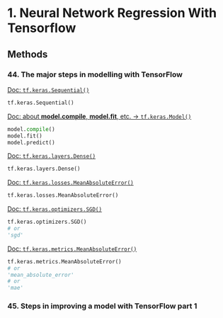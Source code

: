 # 1. Neural Network Regression With Tensorflow
## Methods
### 44. The major steps in modelling with TensorFlow
[Doc: `tf.keras.Sequential()`](https://www.tensorflow.org/api_docs/python/tf/keras/Sequential)<br>
```python
tf.keras.Sequential()
```
[Doc: about **model.compile**, **model.fit**, etc. &rarr; `tf.keras.Model()`](https://www.tensorflow.org/api_docs/python/tf/keras/Model)<br>
```python
model.compile()
model.fit()
model.predict()
```
[Doc: `tf.keras.layers.Dense()`](https://www.tensorflow.org/api_docs/python/tf/keras/layers/Dense)<br>
```python
tf.keras.layers.Dense()
```
[Doc: `tf.keras.losses.MeanAbsoluteError()`](https://www.tensorflow.org/api_docs/python/tf/keras/losses/MeanAbsoluteError)<br>
```python
tf.keras.losses.MeanAbsoluteError()
```
[Doc: `tf.keras.optimizers.SGD()`](https://www.tensorflow.org/api_docs/python/tf/keras/optimizers/experimental/SGD)<br>
```python
tf.keras.optimizers.SGD()
# or
'sgd'
```
[Doc: `tf.keras.metrics.MeanAbsoluteError()`](https://www.tensorflow.org/api_docs/python/tf/keras/metrics/MeanAbsoluteError)<br>
```python
tf.keras.metrics.MeanAbsoluteError()
# or
'mean_absolute_error'
# or 
'mae'
```
### 45. Steps in improving a model with TensorFlow part 1
